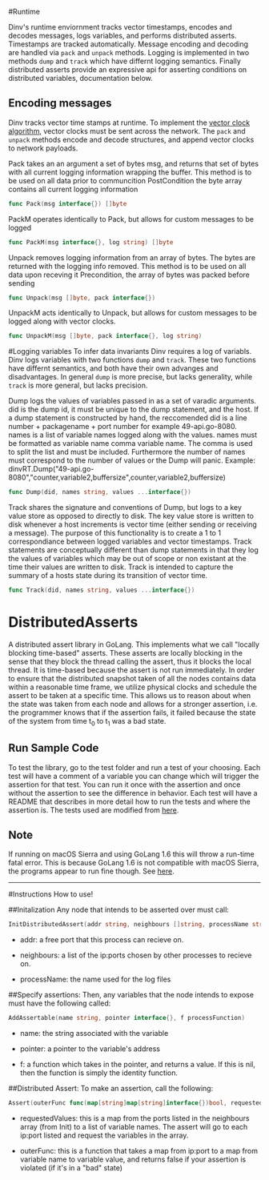 #Runtime

Dinv's runtime enviornment tracks vector timestamps, encodes and
decodes messages, logs variables, and performs distributed asserts.
Timestamps are tracked automatically. Message encoding and decoding
are handled via `pack` and `unpack` methods. Logging is implemented in
two methods `dump` and `track` which have differnt logging semantics.
Finally distributed asserts provide an expressive api for asserting
conditions on distributed variables, documentation below.

## Encoding messages
Dinv tracks vector time stamps at runtime. To implement the [vector
clock algorithm](https:en.wikipedia.org/wiki/Vector_clock), vector
clocks must be sent across the network. The `pack` and `unpack`
methods encode and decode structures, and append vector clocks to
network payloads.

Pack takes an an argument a set of bytes msg, and returns that set
of bytes with all current logging information wrapping the buffer.
This method is to be used on all data prior to communcition
PostCondition the byte array contains all current logging
information
```go
func Pack(msg interface{}) []byte 
```

PackM operates identically to Pack, but allows for custom messages
to be logged
```go
func PackM(msg interface{}, log string) []byte 
```

Unpack removes logging information from an array of bytes. The bytes
are returned with the logging info removed.
This method is to be used on all data upon receving it
Precondition, the array of bytes was packed before sending
```go
func Unpack(msg []byte, pack interface{}) 
```

UnpackM acts identically to Unpack, but allows for custom messages to be
logged along with vector clocks.
```go
func UnpackM(msg []byte, pack interface{}, log string) 
```

#Logging variables
To infer data invariants Dinv requires a log of variabls. Dinv logs
variables with two functions `dump` and `track`. These two functions
have differnt semantics, and both have their own advanges and
disadvantages. In general `dump` is more precise, but lacks
generality, while `track` is more general, but lacks precision.


Dump logs the values of variables passed in as a set of varadic
arguments. did is the dump id, it must be unique to the dump
statement, and the host. If a dump statement is constructed by hand,
the reccomended did is a line number + packagename + port number for
example 49-api.go-8080. names is a list of variable names logged
along with the values. names must be formatted as variable name
comma variable name. The comma is used to split the list and must be
included. Furthermore the number of names must correspond to the
number of values or the Dump will panic. Example:
dinvRT.Dump("49-api.go-8080","counter,variable2,buffersize",counter,variable2,buffersize)

```go
func Dump(did, names string, values ...interface{})
```

Track shares the signature and conventions of Dump, but logs to a
key value store as opposed to directly to disk. The key value store
is written to disk whenever a host increments is vector time (either
sending or receiving a message). The purpose of this functionality
is to create a 1 to 1 correspondiance between logged variables and
vector timestamps. Track statements are conceptually different than
dump statements in that they log the values of variables which may
be out of scope or non existant at the time their values are written
to disk. Track is intended to capture the summary of a hosts state
during its transition of vector time.

```go
func Track(did, names string, values ...interface{})
```


# DistributedAsserts
A distributed assert library in GoLang. This implements what we call "locally blocking time-based" asserts. These asserts are locally blocking in the sense that they block the thread calling the assert, thus it blocks the local thread. It is time-based because the assert is not run immediately. In order to ensure that the distributed snapshot taken of all the nodes contains data within a reasonable time frame, we utilize physical clocks and schedule the assert to be taken at a specific time. This allows us to reason about when the state was taken from each node and allows for a stronger assertion, i.e. the programmer knows that if the assertion fails, it failed because the state of the system from time t<sub>0</sub> to t<sub>1</sub> was a bad state. 

## Run Sample Code
To test the library, go to the test folder and run a test of your choosing. Each test will have a comment of a variable you can change which will trigger the assertion for that test. You can run it once with the assertion and once without the assertion to see the difference in behavior. Each test will have a README that describes in more detail how to run the tests and where the assertion is. The tests used are modified from [here](https:bitbucket.org/bestchai/dinv).

## Note
If running on macOS Sierra and using GoLang 1.6 this will throw a run-time fatal error. This is because GoLang 1.6 is not compatible with macOS Sierra, the programs appear to run fine though. See [here](https:github.com/golang/go/issues/17492).
*** ****

#Instructions
How to use!

##Initalization
Any node that intends to be asserted over must call:

```go
InitDistributedAssert(addr string, neighbours []string, processName string)
```



- addr: a free port that this process can recieve on.

- neighbours: a list of the ip:ports chosen by other processes to recieve on.

- processName: the name used for the log files


##Specify assertions:
Then, any variables that the node intends to expose must have the following called:

```go
AddAssertable(name string, pointer interface{}, f processFunction)
```



- name: the string associated with the variable

- pointer: a pointer to the variable's address

- f: a function which takes in the pointer, and returns a value. If this is nil, then the function is simply the identity function.


##Distributed Assert:
To make an assertion, call the following:

```go
Assert(outerFunc func(map[string]map[string]interface{})bool, requestedValues map[string][]string)
```



- requestedValues: this is a map from the ports listed in the neighbours array (from Init) to a list of variable names. The assert will go to each ip:port listed and request the variables in the array.

- outerFunc: this is a function that takes a map from ip:port to a map from variable name to variable value, and returns false if your assertion is violated (if it's in a "bad" state) 
